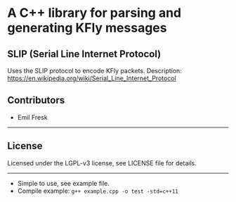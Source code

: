 # A C++ library for parsing and generating KFly messages

## SLIP (Serial Line Internet Protocol)
Uses the SLIP protocol to encode KFly packets.
Description: https://en.wikipedia.org/wiki/Serial_Line_Internet_Protocol

## Contributors

* Emil Fresk

---

## License

Licensed under the LGPL-v3 license, see LICENSE file for details.

---

* Simple to use, see example file.
* Compile example: `g++ example.cpp -o test -std=c++11`
